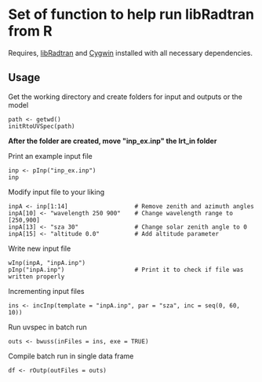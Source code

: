 # Set of function to help run libRadtran from R
Requires, [libRadtran](https://www.libradtran.org/doku.php) and [Cygwin](https://www.cygwin.com/) installed with all necessary dependencies. 

## Usage

Get the working directory and create folders for input and outputs or the model
```
path <- getwd()
initRtoUVSpec(path)
```

**After the folder are created, move "inp_ex.inp" the lrt_in folder**

Print an example input file 
```
inp <- pInp("inp_ex.inp")
inp
```

Modify input file to your liking
```
inpA <- inp[1:14]                   # Remove zenith and azimuth angles
inpA[10] <- "wavelength 250 900"    # Change wavelength range to [250,900]
inpA[13] <- "sza 30"                # Change solar zenith angle to 0
inpA[15] <- "altitude 0.0"          # Add altitude parameter
```

Write new input file
```
wInp(inpA, "inpA.inp")
pInp("inpA.inp")                    # Print it to check if file was written properly
```

Incrementing input files
```
ins <- incInp(template = "inpA.inp", par = "sza", inc = seq(0, 60, 10))
```

Run uvspec in batch run
```
outs <- bwuss(inFiles = ins, exe = TRUE)
```

Compile batch run in single data frame
```
df <- rOutp(outFiles = outs)
```


